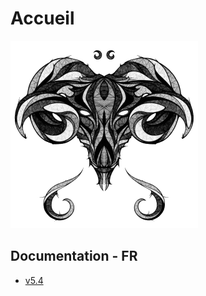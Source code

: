 # Accueil

![](.gitbook/assets/toulousain79.gif)

## Documentation - FR

* [v5.4](https://mysb.gitbook.io/doc/v5.4_fr/)

